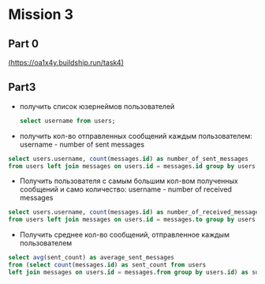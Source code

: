 # Mission 3

## Part 0

[(https://oa1x4y.buildship.run/task4)](https://drive.google.com/file/d/1feBLBhLcAuk2CHnC7CCcyk1eszn-b65m/view?usp=sharing)

## Part3

- получить список юзернеймов пользователей
  ```sql
  select username from users;
  ```

- получить кол-во отправленных сообщений каждым пользователем: username - number of sent messages 
``` sql
select users.username, count(messages.id) as number_of_sent_messages
from users left join messages on users.id = messages.id group by users.username;
```

- Получить пользователя с самым большим кол-вом полученных сообщений и само количество: username - number of received messages 
``` sql
select users.username, count(messages.id) as number_of_received_messages
from users left join messages on users.id = messages.to group by users.username order by number_of_received_messages desc limit 1;
```

- Получить среднее кол-во сообщений, отправленное каждым пользователем
``` sql
select avg(sent_count) as average_sent_messages
from (select count(messages.id) as sent_count from users
left join messages on users.id = messages.from group by users.id) as subquery;
```
